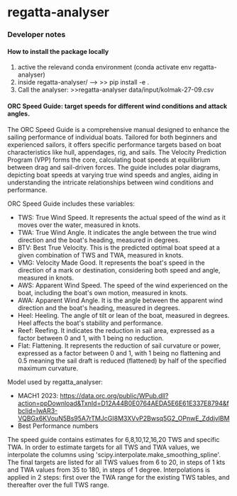 # regatta-analyser

### Developer notes


#### How to install the package locally

1. active the relevand conda environment (conda activate env regatta-analyser)
2. inside regatta-analyser/ --> >> pip install -e .
3. Call the analyser: >>regatta-analyser data/input/kolmak-27-09.csv


#### ORC Speed Guide: target speeds for different wind conditions and attack angles.

The ORC Speed Guide is a comprehensive manual designed to enhance the sailing performance of individual boats. Tailored for both beginners and experienced sailors, it offers specific performance targets based on boat characteristics like hull, appendages, rig, and sails. The Velocity Prediction Program (VPP) forms the core, calculating boat speeds at equilibrium between drag and sail-driven forces. The guide includes polar diagrams, depicting boat speeds at varying true wind speeds and angles, aiding in understanding the intricate relationships between wind conditions and performance.

ORC Speed Guide includes these variables:
* TWS: True Wind Speed. It represents the actual speed of the wind as it moves over the water, measured in knots.
* TWA: True Wind Angle. It indicates the angle between the true wind direction and the boat's heading, measured in degrees.
* BTV: Best True Velocity. This is the predicted optimal boat speed at a given combination of TWS and TWA, measured in knots.
* VMG: Velocity Made Good. It represents the boat's speed in the direction of a mark or destination, considering both speed and angle, measured in knots.
* AWS: Apparent Wind Speed. The speed of the wind experienced on the boat, including the boat's own motion, measured in knots.
* AWA: Apparent Wind Angle. It is the angle between the apparent wind direction and the boat's heading, measured in degrees.
* Heel: Heeling. The angle of tilt or lean of the boat, measured in degrees. Heel affects the boat's stability and performance.
* Reef: Reefing. It indicates the reduction in sail area, expressed as a factor between 0 and 1, with 1 being no reduction.
* Flat: Flattening. It represents the reduction of sail curvature or power, expressed as a factor between 0 and 1, with 1 being no flattening and 0.5 meaning the sail draft is reduced (flattened) by half of the specified maximum curvature.

Model used by regatta_analyser:
* MACH1 2023: https://data.orc.org/public/WPub.dll?action=ppDownload&TxnId=D12A44B0E0764AEDA5E6E61E337E8794&fbclid=IwAR3-VQBGx6KVouN5Bs95A7rTMJcGI8M3XVvP2Bwsq5G2_OPnwE_ZddjvlBM
* Best Performance numbers


The speed guide contains estimates for 6,8,10,12,16,20 TWS and specific TWA. In order to estimate targets for all TWS and TWA values,
we interpolate the columns using 'scipy.interpolate.make_smoothing_spline'. The final targets are listed for all TWS values from 6 to 20, in steps of 1 kts and TWA values from 35 to 180, in steps of 1 degree. Interpolations is applied in 2 steps: first over the TWA range for the existing TWS tables, and thereafter over the full TWS range.
